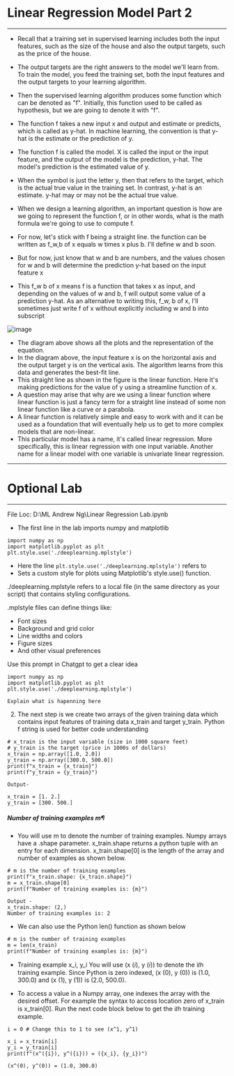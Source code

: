 # Linear Regression Model Part 2
---
- Recall that a training set in supervised learning includes both the input features, such as the size of the house and also the output targets, such as the price of the house.
- The output targets are the right answers to the model we'll learn from. To train the model, you feed the training set, both the input features and the output targets to your learning algorithm.
- Then the supervised learning algorithm produces some function which can be denoted as "f". Initially, this function used to be called as hypothesis, but we are going to denote it with "f".
- The function f takes a new input x and output and estimate or predicts, which is called as y-hat. In machine learning, the convention is that y-hat is the estimate or the prediction of y.
- The function f is called the model. X is called the input or the input feature, and the output of the model is the prediction, y-hat. The model's prediction is the estimated value of y.
- When the symbol is just the letter y, then that refers to the target, which is the actual true value in the training set. In contrast, y-hat is an estimate. y-hat may or may not be the actual true value.
- When we design a learning algorithm, an important question is how are we going to represent the function f, or in other words, what is the math formula we're going to use to compute f.
- For now, let's stick with f being a straight line. the function can be written as f_w,b of x equals w times x plus b. I'll define w and b soon.
- But for now, just know that w and b are numbers, and the values chosen for w and b will determine the prediction y-hat based on the input feature x

- This f_w b of x means f is a function that takes x as input, and depending on the values of w and b, f will output some value of a prediction y-hat. As an alternative to writing this, f_w, b of x, I'll sometimes just write f of x without explicitly including w and b into subscript

![image](https://github.com/user-attachments/assets/3f6943c0-85b6-467b-8c04-7cbe0e2e67aa)

- The diagram above shows all the plots and the representation of the equation.
- In the diagram above, the input feature x is on the horizontal axis and the output target y is on the vertical axis. The algorithm learns from this data and generates the best-fit line.
- This straight line as shown in the figure is the linear function. Here it's making predictions for the value of y using a streamline function of x.
- A question may arise that why are we using a linear function where linear function is just a fancy term for a straight line instead of some non linear function like a curve or a parabola.
- A linear function is relatively simple and easy to work with and it can be used as a foundation that will eventually help us to get to more complex models that are non-linear.
- This particular model has a name, it's called linear regression. More specifically, this is linear regression with one input variable. Another name for a linear model with one variable is univariate linear regression.
---

# Optional Lab
---
File Loc: D:\ML Andrew Ng\Linear Regression Lab.ipynb

- The first line in the lab imports numpy and matplotlib

```
import numpy as np
import matplotlib.pyplot as plt
plt.style.use('./deeplearning.mplstyle')
```

- Here the line ```plt.style.use('./deeplearning.mplstyle')``` refers to
-  Sets a custom style for plots using Matplotlib's style.use() function.

./deeplearning.mplstyle refers to a local file (in the same directory as your script) that contains styling configurations.

.mplstyle files can define things like:

- Font sizes
- Background and grid color
- Line widths and colors
- Figure sizes
- And other visual preferences

Use this prompt in Chatgpt to get a clear idea

```
import numpy as np
import matplotlib.pyplot as plt
plt.style.use('./deeplearning.mplstyle')

Explain what is hapenning here
```

2. The next step is we create two arrays of the given training data which contains input features of training data x_train and target y_train. Python f string is used for better code understanding

```
# x_train is the input variable (size in 1000 square feet)
# y_train is the target (price in 1000s of dollars)
x_train = np.array([1.0, 2.0])
y_train = np.array([300.0, 500.0])
print(f"x_train = {x_train}")
print(f"y_train = {y_train}")

Output-

x_train = [1. 2.]
y_train = [300. 500.]
```

##### Number of training examples m¶
- You will use m to denote the number of training examples. Numpy arrays have a .shape parameter. x_train.shape returns a python tuple with an entry for each dimension. x_train.shape[0] is the length of the array and number of examples as shown below.

```
# m is the number of training examples
print(f"x_train.shape: {x_train.shape}")
m = x_train.shape[0]
print(f"Number of training examples is: {m}")

Output -
x_train.shape: (2,)
Number of training examples is: 2
```

- We can also use the Python len() function as shown below

```
# m is the number of training examples
m = len(x_train)
print(f"Number of training examples is: {m}")
```

- Training example x_i, y_i
You will use (x (𝑖), y (𝑖)) to denote the  i𝑡ℎ training example. Since Python is zero indexed, (x (0), y (0)) is (1.0, 300.0) and (x (1), y (1)) is (2.0, 500.0).

- To access a value in a Numpy array, one indexes the array with the desired offset. For example the syntax to access location zero of x_train is x_train[0]. Run the next code block below to get the  i𝑡ℎ training example.

```
i = 0 # Change this to 1 to see (x^1, y^1)

x_i = x_train[i]
y_i = y_train[i]
print(f"(x^({i}), y^({i})) = ({x_i}, {y_i})")

(x^(0), y^(0)) = (1.0, 300.0)
```

